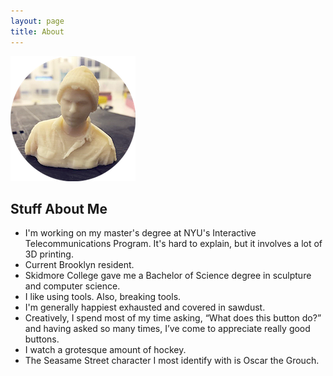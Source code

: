 ```yaml
---
layout: page
title: About
---
```


<div class="about">
<img src="/img/profile.png" alt="Profile image">
<h2>Stuff About Me</h2>

<ul>
	<li>I'm working on my master's degree at NYU's Interactive Telecommunications Program. It's hard to explain, but it involves a lot of 3D printing.</li>
	<li>Current Brooklyn resident.</li>
	<li>Skidmore College gave me a Bachelor of Science degree in sculpture and computer science.</li>
	<li>I like using tools. Also, breaking tools.</li>
	<li>I'm generally happiest exhausted and covered in sawdust.</li>
	<li>Creatively, I spend most of my time asking, “What does this button do?” and having asked so many times, I’ve come to appreciate really good buttons.</li>
	<li>I watch a grotesque amount of hockey.</li>
	<li>The Seasame Street character I most identify with is Oscar the Grouch.</li>
</ul>
</div>